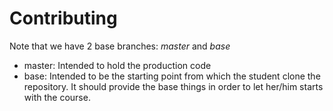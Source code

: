 # Contributing
Note that we have 2 base branches: *master* and *base*
* master: Intended to hold the production code
* base: Intended to be the starting point from which the student clone the repository. It should provide the base things in order to let her/him starts with the course.